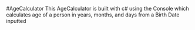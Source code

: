 #AgeCalculator
This AgeCalculator is built with c# using the Console which calculates age of a person in years, months, and days from a Birth Date inputted
